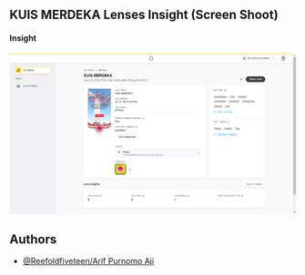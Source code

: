 ## KUIS MERDEKA Lenses Insight (Screen Shoot)

#### Insight
![Screenshot](https://github.com/Reefoldfiveteen/LENS-STUDIO-AR/raw/main/Tugas%20Proyek%20Mandiri/QUIZ_MERDEKA/QUIZ_MERDEKA_INSHIGHT/Insight.png)


## Authors

- [@Reefoldfiveteen/Arif Purnomo Aji](https://github.com/Reefoldfiveteen)

